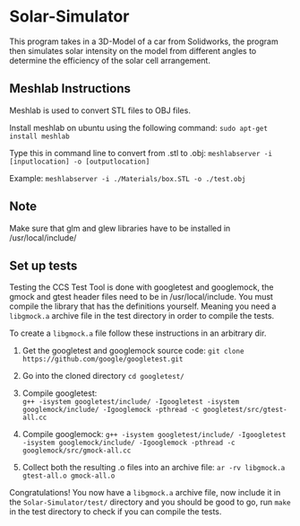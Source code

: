 # Solar-Simulator

This program takes in a 3D-Model of a car from Solidworks, the program then simulates solar intensity on the model from different angles to determine the efficiency of the solar cell arrangement.

## Meshlab Instructions 

Meshlab is used to convert STL files to OBJ files.

Install meshlab on ubuntu using the following command:
	`sudo apt-get install meshlab`

Type this in command line to convert from .stl to .obj:
	`meshlabserver -i [inputlocation] -o [outputlocation]`

Example:
	`meshlabserver -i ./Materials/box.STL -o ./test.obj`

## Note 

Make sure that glm and glew libraries have to be installed in /usr/local/include/


## Set up tests

Testing the CCS Test Tool is done with googletest and googlemock, the gmock and gtest header files need to be in /usr/local/include.
You must compile the library that has the definitions yourself. 
Meaning you need a `libgmock.a` archive file in the test directory in order to compile the tests. 

To create a `libgmock.a` file follow these instructions in an arbitrary dir.

1. Get the googletest and googlemock source code:
	`git clone https://github.com/google/googletest.git`

2. Go into the cloned directory 
	`cd googletest/`

3. Compile googletest:	
	`g++ -isystem googletest/include/ -Igoogletest -isystem googlemock/include/ -Igooglemock -pthread -c googletest/src/gtest-all.cc`

4. Compile googlemock:
	`g++ -isystem googletest/include/ -Igoogletest -isystem googlemock/include/ -Igooglemock -pthread -c googlemock/src/gmock-all.cc`

5. Collect both the resulting .o files into an archive file:
	`ar -rv libgmock.a gtest-all.o gmock-all.o`

Congratulations! You now have a `libgmock.a` archive file, now include it in the `Solar-Simulator/test/` directory and you should be good to go, run `make` in the test directory to check if you can compile the tests.
